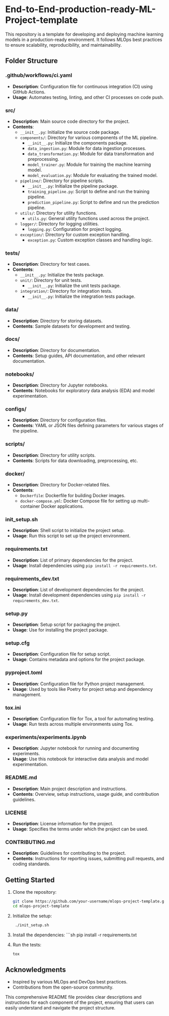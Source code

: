 # End-to-End-production-ready-ML-Project-template

This repository is a template for developing and deploying machine learning models in a production-ready environment. It follows MLOps best practices to ensure scalability, reproducibility, and maintainability.

## Folder Structure

### .github/workflows/ci.yaml
- **Description**: Configuration file for continuous integration (CI) using GitHub Actions.
- **Usage**: Automates testing, linting, and other CI processes on code push.

### src/
- **Description**: Main source code directory for the project.
- **Contents**:
  - `__init__.py`: Initialize the source code package.
  - `components/`: Directory for various components of the ML pipeline.
    - `__init__.py`: Initialize the components package.
    - `data_ingestion.py`: Module for data ingestion processes.
    - `data_transformation.py`: Module for data transformation and preprocessing.
    - `model_trainer.py`: Module for training the machine learning model.
    - `model_evaluation.py`: Module for evaluating the trained model.
  - `pipeline/`: Directory for pipeline scripts.
    - `__init__.py`: Initialize the pipeline package.
    - `training_pipeline.py`: Script to define and run the training pipeline.
    - `prediction_pipeline.py`: Script to define and run the prediction pipeline.
  - `utils/`: Directory for utility functions.
    - `utils.py`: General utility functions used across the project.
  - `logger/`: Directory for logging utilities.
    - `logging.py`: Configuration for project logging.
  - `exception/`: Directory for custom exception handling.
    - `exception.py`: Custom exception classes and handling logic.

### tests/
- **Description**: Directory for test cases.
- **Contents**:
  - `__init__.py`: Initialize the tests package.
  - `unit/`: Directory for unit tests.
    - `__init__.py`: Initialize the unit tests package.
  - `integration/`: Directory for integration tests.
    - `__init__.py`: Initialize the integration tests package.

### data/
- **Description**: Directory for storing datasets.
- **Contents**: Sample datasets for development and testing.

### docs/
- **Description**: Directory for documentation.
- **Contents**: Setup guides, API documentation, and other relevant documentation.

### notebooks/
- **Description**: Directory for Jupyter notebooks.
- **Contents**: Notebooks for exploratory data analysis (EDA) and model experimentation.

### configs/
- **Description**: Directory for configuration files.
- **Contents**: YAML or JSON files defining parameters for various stages of the pipeline.

### scripts/
- **Description**: Directory for utility scripts.
- **Contents**: Scripts for data downloading, preprocessing, etc.

### docker/
- **Description**: Directory for Docker-related files.
- **Contents**: 
  - `Dockerfile`: Dockerfile for building Docker images.
  - `docker-compose.yml`: Docker Compose file for setting up multi-container Docker applications.

### init_setup.sh
- **Description**: Shell script to initialize the project setup.
- **Usage**: Run this script to set up the project environment.

### requirements.txt
- **Description**: List of primary dependencies for the project.
- **Usage**: Install dependencies using `pip install -r requirements.txt`.

### requirements_dev.txt
- **Description**: List of development dependencies for the project.
- **Usage**: Install development dependencies using `pip install -r requirements_dev.txt`.

### setup.py
- **Description**: Setup script for packaging the project.
- **Usage**: Use for installing the project package.

### setup.cfg
- **Description**: Configuration file for setup script.
- **Usage**: Contains metadata and options for the project package.

### pyproject.toml
- **Description**: Configuration file for Python project management.
- **Usage**: Used by tools like Poetry for project setup and dependency management.

### tox.ini
- **Description**: Configuration file for Tox, a tool for automating testing.
- **Usage**: Run tests across multiple environments using Tox.

### experiments/experiments.ipynb
- **Description**: Jupyter notebook for running and documenting experiments.
- **Usage**: Use this notebook for interactive data analysis and model experimentation.

### README.md
- **Description**: Main project description and instructions.
- **Contents**: Overview, setup instructions, usage guide, and contribution guidelines.

### LICENSE
- **Description**: License information for the project.
- **Usage**: Specifies the terms under which the project can be used.

### CONTRIBUTING.md
- **Description**: Guidelines for contributing to the project.
- **Contents**: Instructions for reporting issues, submitting pull requests, and coding standards.


## Getting Started

1. Clone the repository:
   ```sh
   git clone https://github.com/your-username/mlops-project-template.git
   cd mlops-project-template

2. Initialize the setup:
   ```sh
    ./init_setup.sh

3. Install the dependencies:
        ```sh
         pip install -r requirements.txt

4. Run the tests: 
     ```sh
     tox

## Acknowledgments
- Inspired by various MLOps and DevOps best practices.
- Contributions from the open-source community.


This comprehensive README file provides clear descriptions and instructions for each component of the project, ensuring that users can easily understand and navigate the project structure.





